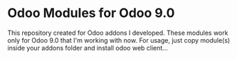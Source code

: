 # Odoo Modules for Odoo 9.0
This repository created for Odoo addons I developed. These modules work only for Odoo 9.0 that I'm working with now.
For usage, just copy module(s) inside your addons folder and install odoo web client...
